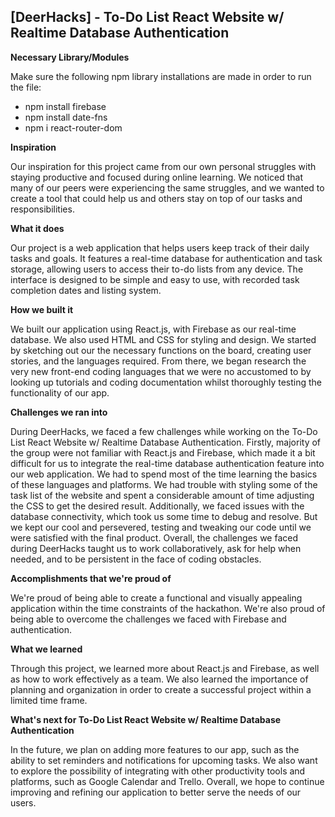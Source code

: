 **[DeerHacks] - To-Do List React Website w/ Realtime Database Authentication**
------------------------------------------------------------------------------------
**Necessary Library/Modules**

Make sure the following npm library installations are made in order to run the file:
- npm install firebase
- npm install date-fns
- npm i react-router-dom

**Inspiration**

Our inspiration for this project came from our own personal struggles with staying productive and focused during online learning. We noticed that many of our peers were experiencing the same struggles, and we wanted to create a tool that could help us and others stay on top of our tasks and responsibilities.


**What it does**

Our project is a web application that helps users keep track of their daily tasks and goals. It features a real-time database for authentication and task storage, allowing users to access their to-do lists from any device. The interface is designed to be simple and easy to use, with recorded task completion dates and listing system.


**How we built it**

We built our application using React.js, with Firebase as our real-time database. We also used HTML and CSS for styling and design. We started by sketching out our the necessary functions on the board, creating user stories, and the languages required. From there, we began research the very new front-end coding languages that we were no accustomed to by looking up tutorials and coding documentation whilst thoroughly testing the functionality of our app.


**Challenges we ran into**

During DeerHacks, we faced a few challenges while working on the To-Do List React Website w/ Realtime Database Authentication. Firstly, majority of the group were not familiar with React.js and Firebase, which made it a bit difficult for us to integrate the real-time database authentication feature into our web application. We had to spend most of the time learning the basics of these languages and platforms. We had trouble with styling some of the task list of the website and spent a considerable amount of time adjusting the CSS to get the desired result. Additionally, we faced issues with the database connectivity, which took us some time to debug and resolve. But we kept our cool and persevered, testing and tweaking our code until we were satisfied with the final product. Overall, the challenges we faced during DeerHacks taught us to work collaboratively, ask for help when needed, and to be persistent in the face of coding obstacles.


**Accomplishments that we're proud of**

We're proud of being able to create a functional and visually appealing application within the time constraints of the hackathon. We're also proud of being able to overcome the challenges we faced with Firebase and authentication.


**What we learned**

Through this project, we learned more about React.js and Firebase, as well as how to work effectively as a team. We also learned the importance of planning and organization in order to create a successful project within a limited time frame.


**What's next for To-Do List React Website w/ Realtime Database Authentication**

In the future, we plan on adding more features to our app, such as the ability to set reminders and notifications for upcoming tasks. We also want to explore the possibility of integrating with other productivity tools and platforms, such as Google Calendar and Trello. Overall, we hope to continue improving and refining our application to better serve the needs of our users.

